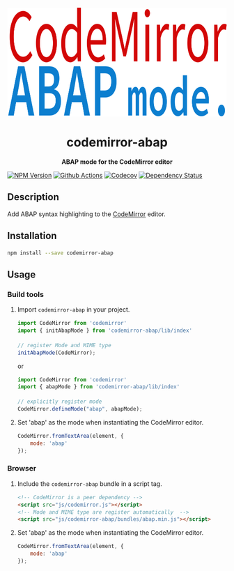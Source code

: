 <p align="center">
  <img height="250" src="img/logo.svg">
</p>
<h1 align="center"> codemirror-abap </h1>
<p align="center">
  <b>ABAP mode for the CodeMirror editor</b>
</p>

[![NPM Version][npm-badge]][npm-url]
[![Github Actions][gh-actions-badge]][gh-actions-url]
[![Codecov][codecov-badge]][codecov-url]
[![Dependency Status][dependency-badge]][dependency-url]

## Description

Add ABAP syntax highlighting to the [CodeMirror][codemirror-url] editor.

## Installation

``` bash
npm install --save codemirror-abap
```

## Usage

### Build tools

1. Import `codemirror-abap` in your project.  

    ```js
    import CodeMirror from 'codemirror'
    import { initAbapMode } from 'codemirror-abap/lib/index'

    // register Mode and MIME type
    initAbapMode(CodeMirror);
    ```

    or 

    ```js
    import CodeMirror from 'codemirror'
    import { abapMode } from 'codemirror-abap/lib/index'

    // explicitly register mode
    CodeMirror.defineMode("abap", abapMode);
    ```

2. Set 'abap' as the mode when instantiating the CodeMirror editor.

    ```js
    CodeMirror.fromTextArea(element, {
        mode: 'abap'
    });
    ```

### Browser

1. Include the `codemirror-abap` bundle in a script tag.  

    ```html
    <!-- CodeMirror is a peer dependency -->
    <script src="js/codemirror.js"></script>
    <!-- Mode and MIME type are register automatically  -->
    <script src="js/codemirror-abap/bundles/abap.min.js"></script>
    ```

2. Set 'abap' as the mode when instantiating the CodeMirror editor.

    ```js
    CodeMirror.fromTextArea(element, {
        mode: 'abap'
    });
    ```

[npm-badge]: https://img.shields.io/npm/v/codemirror-abap.svg
[npm-url]: https://www.npmjs.com/package/codemirror-abap
[gh-actions-badge]: https://img.shields.io/github/workflow/status/larshp/codemirror-abap/test
[gh-actions-url]: https://github.com/larshp/codemirror-abap/actions
[codecov-badge]: https://codecov.io/gh/larshp/codemirror-abap/branch/master/graph/badge.svg
[codecov-url]: https://codecov.io/gh/larshp/codemirror-abap
[dependency-badge]: https://david-dm.org/larshp/codemirror-abap.svg
[dependency-url]: https://david-dm.org/larshp/codemirror-abap
[codemirror-url]: https://github.com/codemirror/CodeMirror
